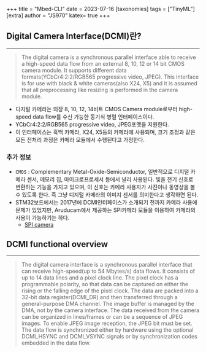 +++
title = "Mbed-CLI"
date = 2023-07-16
[taxonomies]
tags = ["TinyML"]
[extra]
author = "JS970"
katex= true
+++
## Digital Camera Interface(DCMI)란?
---
> The digital camera is a synchronous parallel interface able to receive a high-speed data flow from an external 8, 10, 12 or 14 bit CMOS camera module. It supports different data formats(YCbCr4:2:2/RGB565 progressive video, JPEG). This interface is for use with black & white cameras(also X24, X5) and it is assumed that all preprocessing like resizing is performed in the camera module.
- 디지털 카메라는 외장 8, 10, 12, 14비트 CMOS Camera module로부터 high-speed data flow를 수신 가능한 동기식 병렬 인터페이스이다.
- YCbCr4:2:2/RGB565 progressive video, JPEG포멧을 지원한다.
- 이 인터페이스는 흑백 카메라, X24, X5등의 카메라에 사용되며, 크기 조정과 같은 모든 전처리 과정은 카메라 모듈에서 수행된다고 가정한다.

### 추가 정보
- `CMOS` : Complementary Metal-Oxide-Semiconductor, 일반적으로 디지털 카메라 센서, 메모리 칩, 마이크로프로세서 등에서 널리 사용된다. 빛을 전기 신호로 변환하는 기능을 가지고 있으며, 이 신호는 카메라 사용자가 사진이나 동영상을 볼 수 있도록 한다. 즉 그냥 디지털 카메라의 이미지 센서를 의미한다고 생각하면 된다.
- STM32보드에서는 2017년에 DCMI인터페이스가 소개되기 전까지 카메라 사용에 문제가 있었지만, Aruducam에서 제공하는 SPI카메라 모듈을 이용하여 카메라의 사용이 가능하기는 하다.
	- [SPI camera](https://www.arducam.com/spi-camera-modules-for-all-stm32-boards/)

## DCMI functional overview
---
> The digital camera interface is a synchronous parallel interface that can receive high-speed(up to 54 Mbytes/s) data flows. It consists of up to 14 data lines and a pixel clock line. The pixel clock has a programmable polarity, so that data can be captured on either the rising or the falling edge of the pixel clock.
> The data are packed into a 32-bit data register(DCMI_DR) and then transferred through a general-purpose DMA channel. The image buffer is managed by the DMA, not by the camera interface.
> The data received from the camera can be organized in lines/frames or can be a sequence of JPEG images. To enable JPEG image reception, the JPEG bit must be set.
> The data flow is synchronized either by hardware using the optional DCMI_HSYNC and DCMI_VSYNC signals or by synchronization codes embedded in the data flow.